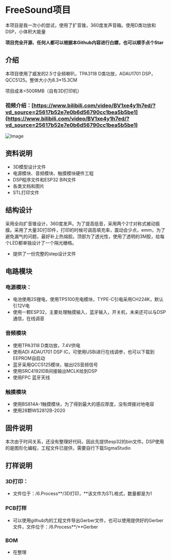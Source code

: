 # FreeSound项目

本项目是我一次小的尝试，使用了扩音锥，360度发声音箱。使用D类功放和DSP，小体积大能量

**项目完全开源、任何人都可以根据本Github内容进行白嫖，也可以顺手点个Star**

## 介绍

本项目使用了威发的2.5寸全频喇叭，TPA3118 D类功放，ADAU1701 DSP，QCC5125。整体大小为8.3*15.3CM

项目成本<500RMB（自有3D打印机）

### 视频介绍：[https://www.bilibili.com/video/BV1xe4y1h7ed/?vd_source=25617b52e7e0b6d56790cc1bea5b5be1](https://www.bilibili.com/video/BV1xe4y1h7ed/?vd_source=25617b52e7e0b6d56790cc1bea5b5be1)
![Image](https://github.com/ZhaJiHu/FreeSound/blob/main/4.Doc/Pic/%E8%93%9D%E5%85%89.PNG)
## 资料说明

- 3D模型设计文件
- 电源模块、音频模块、触摸模块硬件工程
- DSP程序文件和ESP32 BIN文件
- 各类文档和图片
- STL打印文件

## 结构设计

采用全向扩音锥设计，360度发声。为了提高低音，采用两个2寸对称式被动振膜。采用了大量3D打印件，打印的时候可调高填充率，震动会少点，emm，为了避免漏气的问题，最好补上热熔胶。顶部为了透光性，使用了透明的3M胶，给每个LED都单独设计了一个隔光栅格。

- 提供了一份完整的step设计文件

## 电路模块

### 电源模块：

- 电池使用2S锂电，使用TP5100充电模块，TYPE-C引电采用CH224K，默认引12V电
- 使用一颗ESP32，主要处理触摸输入，蓝牙输入，开关机，未来还可以与DSP通信，在线调音

### 音频模块

- 使用TPA3118 D类功放，7.4V供电
- 使用ADI ADAU1701 DSP IC，可使用USBi进行在线调参，也可以下载到EEPROM自启动
- 蓝牙采用QCC5125模块，输出I2S音频信号
- 使用SRC4192IDB间接输出MCLK给到DSP
- 使用FPC 蓝牙天线

### 触摸模块

- 使用BS814A-1触摸模块，为了得到最大的感应厚度，没有焊接对地电容
- 使用28颗WS2812B-2020

## 固件说明

本次由于时间关系，还没有整理好代码，因此先提供esp32的bin文件。DSP使用的是图形化编程，工程文件已提供，需要自行下载SigmaStudio

## 打样说明

### 3D打印：

- 文件位于：/6.Process**/3D打印，**该文件为STL格式，数量都是为1

### PCB打样

- 可以使用github内的工程文件导出Gerber文件，也可以使用提供好的Gerber文件，文件位于：/6.Process**/**Gerber

### BOM

- 在整理